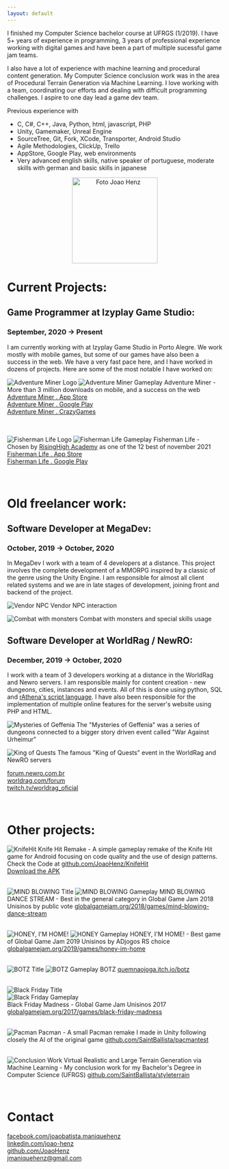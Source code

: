 ```yaml
---
layout: default
---
```


I finished my Computer Science bachelor course at UFRGS (1/2019). I have 5+ years of experience in programming, 3 years of professional experience working with digital games and have been a part of multiple sucessful game jam teams.

I also have a lot of experience with machine learning and procedural content generation. My Computer Science conclusion work was in the area of Procedural Terrain Generation via Machine Learning. I love working with a team, coordinating our efforts and dealing with difficult programming challenges. I aspire to one day lead a game dev team.

Previous experience with
- C, C#, C++, Java, Python, html, javascript, PHP
- Unity, Gamemaker, Unreal Engine
- SourceTree, Git, Fork, XCode, Transporter, Android Studio
- Agile Methodologies, ClickUp, Trello
- AppStore, Google Play, web environments
- Very advanced english skills, native speaker of portuguese, moderate skills with german and basic skills in japanese

<p align="center">
  <img src="assets/images/goodphoto.png" alt="Foto Joao Henz" width="200" />
</p>

# Current Projects:

## Game Programmer at Izyplay Game Studio: 
### September, 2020 -> Present
I am currently working with at Izyplay Game Studio in Porto Alegre. We work mostly with mobile games, but some of our games have also been a success in the web. We have a very fast pace here, and I have worked in dozens of projects. Here are some of the most notable I have worked on:

![Adventure Miner Logo](/assets/images/adventureminer_logo.png)
![Adventure Miner Gameplay](/assets/images/adventureminer.png)
Adventure Miner - More than 3 million downloads on mobile, and a success on the web
[Adventure Miner . App Store](https://apps.apple.com/us/app/adventure-miner/id1570634510)<br/>
[Adventure Miner . Google Play](https://play.google.com/store/apps/details?id=com.izyplay.adventureminer)<br/>
[Adventure Miner . CrazyGames](https://www.crazygames.com.br/jogos/adventure-miner)<br/>
<br/><br/>

![Fisherman Life Logo](/assets/images/fisherman_logo.png)
![Fisherman Life Gameplay](/assets/images/fisherman.png)
Fisherman Life - Chosen by [RisingHigh Academy](https://www.linkedin.com/company/risinghigh/?lipi=urn%3Ali%3Apage%3Ad_flagship3_detail_base%3BrbRKRuEhR%2F6mqyPox%2FLP%2BA%3D%3D) as one of the 12 best of november 2021
[Fisherman Life . App Store](https://apps.apple.com/br/app/fisherman-life/id1592310424)<br/>
[Fisherman Life . Google Play](https://play.google.com/store/apps/details?id=com.izyplay.fishermanlife&hl=pt_BR&gl=US)<br/>
<br/><br/>

# Old freelancer work:

## Software Developer at MegaDev: 
### October, 2019 -> October, 2020
In MegaDev I work with a team of 4 developers at a distance. This project involves the complete development of a MMORPG inspired by a classic of the genre using the Unity Engine. I am responsible for almost all client related systems and we are in late stages of development, joining front and backend of the project.

![Vendor NPC](/assets/images/mega1.png)
Vendor NPC interaction

![Combat with monsters](/assets/images/mega2.png)
Combat with monsters and special skills usage

## Software Developer at WorldRag / NewRO:
### December, 2019 -> October, 2020
I work with a team of 3 developers working at a distance in the WorldRag and Newro servers. I am responsible mainly for content creation - new dungeons, cities, instances and events. All of this is done using python, SQL and [rAthena's script language](https://rathena.org/). I have also been responsible for the implementation of multiple online features for the server's website using PHP and HTML.

![Mysteries of Geffenia](/assets/images/rag2.png)
The "Mysteries of Geffenia" was a series of dungeons connected to a bigger story driven event called "War Against Urheimur"

![King of Quests](/assets/images/rag1.png)
The famous "King of Quests" event in the WorldRag and NewRO servers

[forum.newro.com.br](http://forum.newro.com.br)<br/>
[worldrag.com/forum](http://www2.worldrag.com/forum)<br/>
[twitch.tv/worldrag_oficial](https://www.twitch.tv/worldrag_oficial)<br/><br/><br/>

# Other projects:

![KnifeHit](/assets/images/portfo.png)
Knife Hit Remake - A simple gameplay remake of the Knife Hit game for Android focusing on code quality and the use of design patterns.
Check the Code at [github.com/JoaoHenz/KnifeHit](https://github.com/JoaoHenz/KnifeHit)<br/>
[Download the APK](https://drive.google.com/file/d/12z6xP7POGXwoXhea6ZWLNv31R9EvQo5L/view?usp=sharing)<br/><br/>

![MIND BLOWING Title](/assets/images/mindblowing.png)
![MIND BLOWING Gameplay](/assets/images/mindblowing2.png)
MIND BLOWING DANCE STREAM - Best in the general category in Global Game Jam 2018 Unisinos by public vote
[globalgamejam.org/2018/games/mind-blowing-dance-stream](https://globalgamejam.org/2018/games/mind-blowing-dance-stream)<br/><br/>

![HONEY, I'M HOME!](/assets/images/honey.png)
![HONEY Gameplay](/assets/images/honey2.png)
HONEY, I'M HOME! - Best game of Global Game Jam 2019 Unisinos by ADjogos RS choice
[globalgamejam.org/2019/games/honey-im-home](https://globalgamejam.org/2019/games/honey-im-home)<br/><br/>

![BOTZ Title](/assets/images/botz.png)
![BOTZ Gameplay](/assets/images/botz2.png)
BOTZ
[quemnaojoga.itch.io/botz](https://quemnaojoga.itch.io/botz)<br/><br/>

![Black Friday Title](/assets/images/blackfriday3.png)<br/>
![Black Friday Gameplay](/assets/images/blackfriday2.png)<br/>
Black Friday Madness - Global Game Jam Unisinos 2017
[globalgamejam.org/2017/games/black-friday-madness](https://globalgamejam.org/2017/games/black-friday-madness)<br/><br/>

![Pacman](/assets/images/pacman.png)
Pacman - A small Pacman remake I made in Unity following closely the AI of the original game
[github.com/SaintBallista/pacmantest](https://github.com/SaintBallista/pacmantest)<br/><br/>

![Conclusion Work](/assets/images/tcc.png)
Virtual Realistic and Large Terrain Generation via Machine Learning - My conclusion work for my Bachelor's Degree in Computer Science (UFRGS)
[github.com/SaintBallista/styleterrain](https://github.com/SaintBallista/styleterrain)<br/><br/><br/>

# Contact
[facebook.com/joaobatista.maniquehenz](https://www.facebook.com/joaobatista.maniquehenz)<br/>
[linkedin.com/joao-henz](https://www.linkedin.com/in/joao-henz/)<br/>
[github.com/JoaoHenz](https://github.com/JoaoHenz)<br/>
jmaniquehenz@gmail.com
